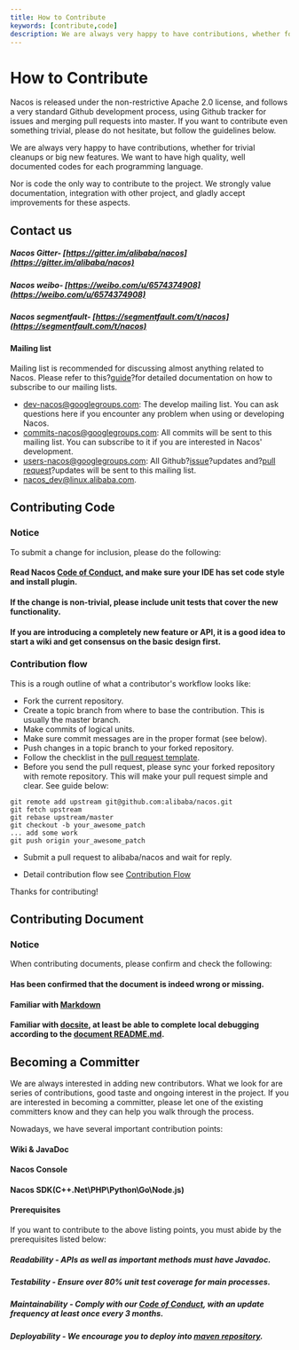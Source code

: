 ```yaml
---
title: How to Contribute
keywords: [contribute,code]
description: We are always very happy to have contributions, whether for trivial cleanups or big new features.
---
```


# How to Contribute

Nacos is released under the non-restrictive Apache 2.0 license, and follows a very standard Github development process, using Github tracker for issues and merging pull requests into master. If you want to contribute even something trivial, please do not hesitate, but follow the guidelines below.

We are always very happy to have contributions, whether for trivial cleanups or big new features.
We want to have high quality, well documented codes for each programming language.

Nor is code the only way to contribute to the project. We strongly value documentation, integration with other project, and gladly accept improvements for these aspects.

## Contact us

##### Nacos Gitter- [https://gitter.im/alibaba/nacos](https://gitter.im/alibaba/nacos)
##### Nacos weibo- [https://weibo.com/u/6574374908](https://weibo.com/u/6574374908)
##### Nacos segmentfault- [https://segmentfault.com/t/nacos](https://segmentfault.com/t/nacos)

#### Mailing list

Mailing list is recommended for discussing almost anything related to Nacos. Please refer to this?[guide](https://github.com/apache/incubator-dubbo/wiki/Mailing-list-subscription-guide)?for detailed documentation on how to subscribe to our mailing lists.

* [dev-nacos@googlegroups.com](mailto:dev-nacos%2Bsubscribe@googlegroups.com): The develop mailing list. You can ask questions here if you encounter any problem when using or developing Nacos.
* [commits-nacos@googlegroups.com](mailto:commits-nacos%2Bsubscribe@googlegroups.com): All commits will be sent to this mailing list. You can subscribe to it if you are interested in Nacos' development.
* [users-nacos@googlegroups.com](mailto:users-nacos%2Bsubscribe@googlegroups.com): All Github?[issue](https://github.com/alibaba/nacos/issues)?updates and?[pull request](https://github.com/alibaba/nacos/pulls)?updates will be sent to this mailing list.
* [nacos_dev@linux.alibaba.com](mailto:nacos_dev@linux.alibaba.com).

## Contributing Code

### Notice

To submit a change for inclusion, please do the following:

#### Read Nacos [Code of Conduct](https://github.com/alibaba/nacos/blob/develop/style/codeStyle.md), and make sure your IDE has set code style and install plugin.

#### If the change is non-trivial, please include unit tests that cover the new functionality.

#### If you are introducing a completely new feature or API, it is a good idea to start a wiki and get consensus on the basic design first.

### Contribution flow

This is a rough outline of what a contributor's workflow looks like:

* Fork the current repository.
* Create a topic branch from where to base the contribution. This is usually the master branch.
* Make commits of logical units.
* Make sure commit messages are in the proper format (see below).
* Push changes in a topic branch to your forked repository.
* Follow the checklist in the [pull request template](https://nacos.io/en-us/docs/pull-request.html).
* Before you send the pull request, please sync your forked repository with remote repository. This will make your pull request simple and clear. See guide below:
```
git remote add upstream git@github.com:alibaba/nacos.git
git fetch upstream
git rebase upstream/master
git checkout -b your_awesome_patch
... add some work
git push origin your_awesome_patch
```
* Submit a pull request to alibaba/nacos and wait for reply.

* Detail contribution flow see [Contribution Flow](contributing-flow.html)

Thanks for contributing!

## Contributing Document

### Notice

When contributing documents, please confirm and check the following:

#### Has been confirmed that the document is indeed wrong or missing.

#### Familiar with [Markdown](https://www.markdownguide.org/getting-started)

#### Familiar with [docsite](https://github.com/txd-team/docsite), at least be able to complete local debugging according to the [document README.md](https://github.com/nacos-group/nacos-group.github.io).

## Becoming a Committer

We are always interested in adding new contributors. What we look for are series of contributions, good taste and ongoing interest in the project. If you are interested in becoming a committer, please let one of the existing committers know and they can help you walk through the process.

Nowadays, we have several important contribution points:

#### Wiki & JavaDoc
#### Nacos Console
#### Nacos SDK(C++\.Net\PHP\Python\Go\Node.js)

#### Prerequisites

If you want to contribute to the above listing points, you must abide by the prerequisites listed below:

##### Readability - APIs as well as important methods must have Javadoc.

##### Testability - Ensure over 80% unit test coverage for main processes.

##### Maintainability - Comply with our [Code of Conduct](https://github.com/alibaba/nacos/blob/develop/style/codeStyle.md), with an update frequency at least once every 3 months.

##### Deployability - We encourage you to deploy into [maven repository](http://search.maven.org/).
